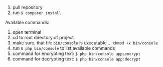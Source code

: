 1. pull repository
2. run `$ composer install`

Available commands:

1. open terminal
2. cd to root directory of project
3. make sure, that file `bin/console` is executable ... `chmod +x bin/console`
4. run `$ php bin/console` to list available commands
5. command for encrypting text: `$ php bin/console app:encrypt`
6. command for decrypting text: `$ php bin/console app:decrypt`
